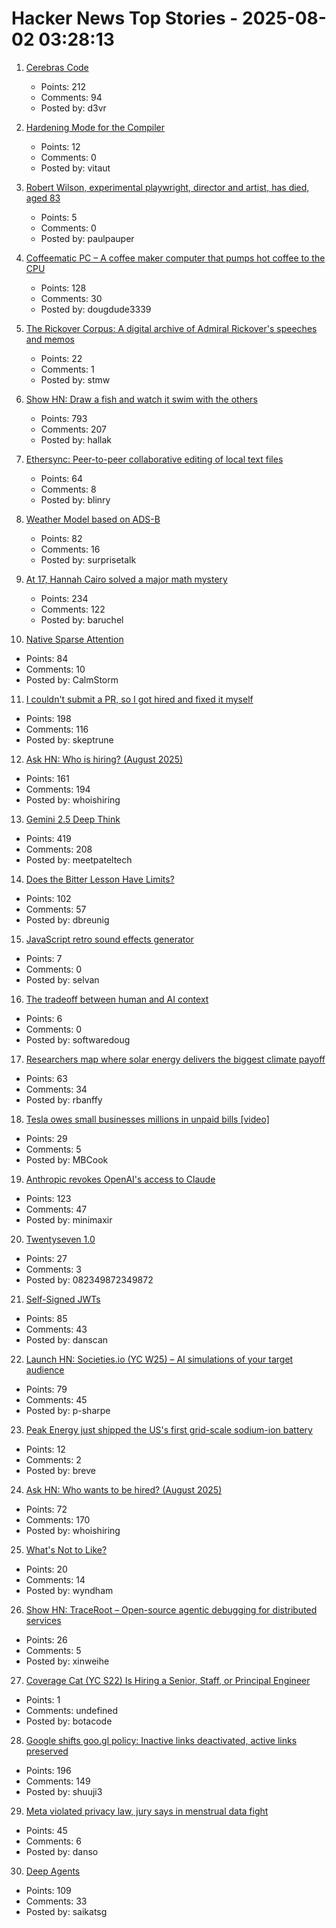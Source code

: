 # Hacker News Top Stories - 2025-08-02 03:28:13

1. [Cerebras Code](https://www.cerebras.ai/blog/introducing-cerebras-code)
   - Points: 212
   - Comments: 94
   - Posted by: d3vr

2. [Hardening Mode for the Compiler](https://discourse.llvm.org/t/rfc-hardening-mode-for-the-compiler/87660)
   - Points: 12
   - Comments: 0
   - Posted by: vitaut

3. [Robert Wilson, experimental playwright, director and artist, has died, aged 83](https://www.theartnewspaper.com/2025/08/01/robert-wilson-playwright-director-artist-obituary)
   - Points: 5
   - Comments: 0
   - Posted by: paulpauper

4. [Coffeematic PC – A coffee maker computer that pumps hot coffee to the CPU](https://www.dougmacdowell.com/coffeematic-pc.html)
   - Points: 128
   - Comments: 30
   - Posted by: dougdude3339

5. [The Rickover Corpus: A digital archive of Admiral Rickover's speeches and memos](https://rickovercorpus.org/)
   - Points: 22
   - Comments: 1
   - Posted by: stmw

6. [Show HN: Draw a fish and watch it swim with the others](https://drawafish.com)
   - Points: 793
   - Comments: 207
   - Posted by: hallak

7. [Ethersync: Peer-to-peer collaborative editing of local text files](https://github.com/ethersync/ethersync)
   - Points: 64
   - Comments: 8
   - Posted by: blinry

8. [Weather Model based on ADS-B](https://obrhubr.org/adsb-weather-model)
   - Points: 82
   - Comments: 16
   - Posted by: surprisetalk

9. [At 17, Hannah Cairo solved a major math mystery](https://www.quantamagazine.org/at-17-hannah-cairo-solved-a-major-math-mystery-20250801/)
   - Points: 234
   - Comments: 122
   - Posted by: baruchel

10. [Native Sparse Attention](https://aclanthology.org/2025.acl-long.1126/)
   - Points: 84
   - Comments: 10
   - Posted by: CalmStorm

11. [I couldn't submit a PR, so I got hired and fixed it myself](https://www.skeptrune.com/posts/doing-the-little-things/)
   - Points: 198
   - Comments: 116
   - Posted by: skeptrune

12. [Ask HN: Who is hiring? (August 2025)](undefined)
   - Points: 161
   - Comments: 194
   - Posted by: whoishiring

13. [Gemini 2.5 Deep Think](https://blog.google/products/gemini/gemini-2-5-deep-think/)
   - Points: 419
   - Comments: 208
   - Posted by: meetpateltech

14. [Does the Bitter Lesson Have Limits?](https://www.dbreunig.com/2025/08/01/does-the-bitter-lesson-have-limits.html)
   - Points: 102
   - Comments: 57
   - Posted by: dbreunig

15. [JavaScript retro sound effects generator](https://github.grumdrig.com/jsfxr/)
   - Points: 7
   - Comments: 0
   - Posted by: selvan

16. [The tradeoff between human and AI context](https://softwaredoug.com/blog/2025/07/30/layers-of-ai-coding)
   - Points: 6
   - Comments: 0
   - Posted by: softwaredoug

17. [Researchers map where solar energy delivers the biggest climate payoff](https://www.rutgers.edu/news/researchers-map-where-solar-energy-delivers-biggest-climate-payoff)
   - Points: 63
   - Comments: 34
   - Posted by: rbanffy

18. [Tesla owes small businesses millions in unpaid bills [video]](https://www.cnn.com/2025/08/01/politics/video/inv-musk-unpaid-bills)
   - Points: 29
   - Comments: 5
   - Posted by: MBCook

19. [Anthropic revokes OpenAI's access to Claude](https://www.wired.com/story/anthropic-revokes-openais-access-to-claude/)
   - Points: 123
   - Comments: 47
   - Posted by: minimaxir

20. [Twentyseven 1.0](https://blog.poisson.chat/posts/2025-08-01-twentyseven.html)
   - Points: 27
   - Comments: 3
   - Posted by: 082349872349872

21. [Self-Signed JWTs](https://www.selfref.com/self-signed-jwts)
   - Points: 85
   - Comments: 43
   - Posted by: danscan

22. [Launch HN: Societies.io (YC W25) – AI simulations of your target audience](undefined)
   - Points: 79
   - Comments: 45
   - Posted by: p-sharpe

23. [Peak Energy just shipped the US's first grid-scale sodium-ion battery](https://electrek.co/2025/07/30/peak-energy-us-first-grid-scale-sodium-ion-battery/)
   - Points: 12
   - Comments: 2
   - Posted by: breve

24. [Ask HN: Who wants to be hired? (August 2025)](undefined)
   - Points: 72
   - Comments: 170
   - Posted by: whoishiring

25. [What's Not to Like?](https://theamericanscholar.org/whats-not-to-like/)
   - Points: 20
   - Comments: 14
   - Posted by: wyndham

26. [Show HN: TraceRoot – Open-source agentic debugging for distributed services](https://github.com/traceroot-ai/traceroot)
   - Points: 26
   - Comments: 5
   - Posted by: xinweihe

27. [Coverage Cat (YC S22) Is Hiring a Senior, Staff, or Principal Engineer](https://www.coveragecat.com/careers/engineering/software-engineer)
   - Points: 1
   - Comments: undefined
   - Posted by: botacode

28. [Google shifts goo.gl policy: Inactive links deactivated, active links preserved](https://blog.google/technology/developers/googl-link-shortening-update/)
   - Points: 196
   - Comments: 149
   - Posted by: shuuji3

29. [Meta violated privacy law, jury says in menstrual data fight](https://www.courthousenews.com/meta-violated-privacy-law-jury-says-in-menstrual-data-fight/)
   - Points: 45
   - Comments: 6
   - Posted by: danso

30. [Deep Agents](https://blog.langchain.com/deep-agents/)
   - Points: 109
   - Comments: 33
   - Posted by: saikatsg

